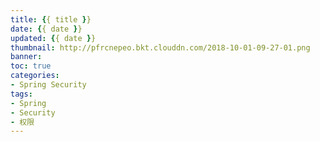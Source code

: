 ```yaml
---
title: {{ title }}
date: {{ date }}
updated: {{ date }}
thumbnail: http://pfrcnepeo.bkt.clouddn.com/2018-10-01-09-27-01.png
banner: 
toc: true
categories: 
- Spring Security
tags: 
- Spring
- Security
- 权限
---
```

